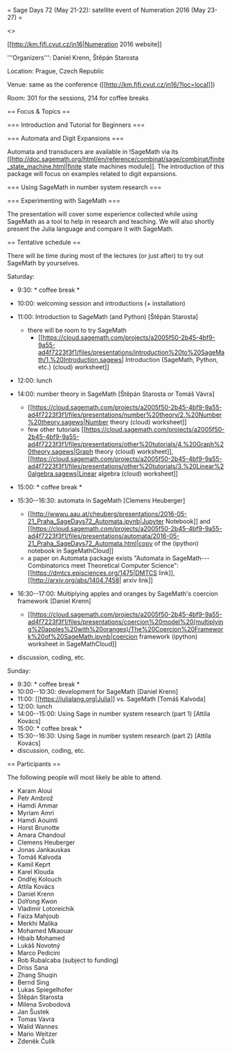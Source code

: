 = Sage Days 72 (May 21-22): satellite event of Numeration 2016 (May 23-27) =

<<TableOfContents>>

[[http://km.fjfi.cvut.cz/jn16|Numeration 2016 website]]

'''Organizers''': Daniel Krenn, Štěpán Starosta

Location: Prague, Czech Republic

Venue: same as the conference ([[http://km.fjfi.cvut.cz/jn16/?loc=local]])

Room: 301 for the sessions, 214 for coffee breaks

== Focus & Topics ==

=== Introduction and Tutorial for Beginners ===

=== Automata and Digit Expansions ===

Automata and transducers are available in !SageMath via its [[http://doc.sagemath.org/html/en/reference/combinat/sage/combinat/finite_state_machine.html|finite state machines module]]. The introduction of this package will focus on examples related to digit expansions.

=== Using SageMath in number system research ===


=== Experimenting with SageMath ===

The presentation will cover some experience collected while using SageMath as a tool to help in research and teaching. We will also shortly present the Julia language and compare it with SageMath.

== Tentative schedule ==

There will be time during most of the lectures (or just after) to try out SageMath by yourselves.

Saturday:
 * 9:30: * coffee break *
 * 10:00: welcoming session and introductions (+ installation)
 * 11:00: Introduction to SageMath (and Python) [Štěpán Starosta]
	* there will be room to try SageMath
        * [[https://cloud.sagemath.com/projects/a2005f50-2b45-4bf9-9a55-ad4f7223f3f1/files/presentations/introduction%20to%20SageMath/1.%20Introduction.sagews| Introduction (SageMath, Python, etc.) (cloud) worksheet]]

 * 12:00: lunch
 * 14:00: number theory in SageMath [Štěpán Starosta or Tomáš Vávra]
    * [[https://cloud.sagemath.com/projects/a2005f50-2b45-4bf9-9a55-ad4f7223f3f1/files/presentations/number%20theory/2.%20Number%20theory.sagews|Number theory (cloud)  worksheet]]
    * few other tutorials [[https://cloud.sagemath.com/projects/a2005f50-2b45-4bf9-9a55-ad4f7223f3f1/files/presentations/other%20tutorials/4.%20Graph%20theory.sagews|Graph theory  (cloud) worksheet]], [[https://cloud.sagemath.com/projects/a2005f50-2b45-4bf9-9a55-ad4f7223f3f1/files/presentations/other%20tutorials/3.%20Linear%20algebra.sagews|Linear algebra (cloud) worksheet]]
 * 15:00: * coffee break *
 * 15:30--16:30: automata in SageMath [Clemens Heuberger]
    * [[http://wwwu.aau.at/cheuberg/presentations/2016-05-21_Praha_SageDays72_Automata.ipynb|Jupyter Notebook]] and [[https://cloud.sagemath.com/projects/a2005f50-2b45-4bf9-9a55-ad4f7223f3f1/files/presentations/automata/2016-05-21_Praha_SageDays72_Automata.html|copy of the (ipython) notebook in SageMathCloud]]
    * a paper on Automata package exists "Automata in SageMath---Combinatorics meet Theoretical Computer Science": [[https://dmtcs.episciences.org/1475|DMTCS link]], [[http://arxiv.org/abs/1404.7458| arxiv link]]
 * 16:30--17:00: Multiplying apples and oranges by SageMath's coercion framework [Daniel Krenn]
    * [[https://cloud.sagemath.com/projects/a2005f50-2b45-4bf9-9a55-ad4f7223f3f1/files/presentations/coercion%20model%20(multiplying%20apples%20with%20oranges)/The%20Coercion%20Framework%20of%20SageMath.ipynb|coercion framework (ipython) worksheet in SageMathCloud]]
 * discussion, coding, etc.

Sunday:
 * 9:30: * coffee break *
 * 10:00--10:30: development for SageMath [Daniel Krenn]
 * 11:00: [[https://julialang.org|Julia]] vs. SageMath [Tomáš Kalvoda]
 * 12:00: lunch
 * 14:00--15:00: Using Sage in number system research (part 1) [Attila Kovács]
 * 15:00:  * coffee break *
 * 15:30--16:30: Using Sage in number system research (part 2) [Attila Kovács]
 * discussion, coding, etc.


== Participants ==

The following people will most likely be able to attend.


 * Karam Aloui
 * Petr Ambrož
 * Hamdi Ammar
 * Myriam Amri
 * Hamdi Aouinti
 * Horst Brunotte
 * Amara Chandoul
 * Clemens Heuberger
 * Jonas Jankauskas
 * Tomáš Kalvoda
 * Kamil Keprt
 * Karel Klouda
 * Ondřej Kolouch
 * Attila Kovács
 * Daniel Krenn
 * DoYong Kwon
 * Vladimir Lotoreichik
 * Faiza Mahjoub
 * Merkhi Malika
 * Mohamed Mkaouar
 * Hbaib Mohamed
 * Lukáš Novotný
 * Marco Pedicini
 * Rob Rubalcaba (subject to funding)
 * Driss Sana
 * Zhang Shuqin
 * Bernd Sing
 * Lukas Spiegelhofer
 * Štěpán Starosta
 * Milena Svobodová
 * Jan Šustek
 * Tomas Vavra
 * Walid Wannes
 * Mario Weitzer
 * Zdeněk Čulík
